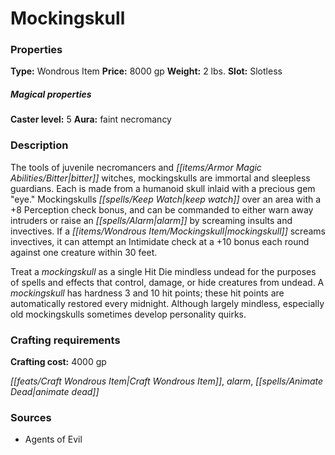 ﻿---
Title: "Mockingskull"
Type: "Wondrous Item"
Price: "8000 gp"
Weight: "2 lbs."
Slot: "Slotless"
Caster level: "5"
Aura: "faint necromancy"
Description: |
  "The tools of juvenile necromancers and bitter witches, _mockingskulls_ are immortal and sleepless guardians. Each is made from a humanoid skull inlaid with a precious gem "eye." _Mockingskulls_ keep watch over an area with a +8 Perception check bonus, and can be commanded to either warn away intruders or raise an alarm by screaming insults and invectives. If a _mockingskull_ screams invectives, it can attempt an Intimidate check at a +10 bonus each round against one creature within 30 feet.
  Treat a _mockingskull_ as a single Hit Die mindless undead for the purposes of spells and effects that control, damage, or hide creatures from undead. A _mockingskull_ has hardness 3 and 10 hit points; these hit points are automatically restored every midnight. Although largely mindless, especially old _mockingskulls_ sometimes develop personality quirks."
Crafting cost: "4000 gp"
Sources: "['Agents of Evil']"
---

# Mockingskull

### Properties

**Type:** Wondrous Item **Price:** 8000 gp **Weight:** 2 lbs. **Slot:** Slotless

##### Magical properties

**Caster level:** 5 **Aura:** faint necromancy

### Description

The tools of juvenile necromancers and _[[items/Armor Magic Abilities/Bitter|bitter]]_ witches, mockingskulls are immortal and sleepless guardians. Each is made from a humanoid skull inlaid with a precious gem "eye." Mockingskulls _[[spells/Keep Watch|keep watch]]_ over an area with a +8 Perception check bonus, and can be commanded to either warn away intruders or raise an _[[spells/Alarm|alarm]]_ by screaming insults and invectives. If a _[[items/Wondrous Item/Mockingskull|mockingskull]]_ screams invectives, it can attempt an Intimidate check at a +10 bonus each round against one creature within 30 feet.

Treat a _mockingskull_ as a single Hit Die mindless undead for the purposes of spells and effects that control, damage, or hide creatures from undead. A _mockingskull_ has hardness 3 and 10 hit points; these hit points are automatically restored every midnight. Although largely mindless, especially old mockingskulls sometimes develop personality quirks.

### Crafting requirements

**Crafting cost:** 4000 gp

_[[feats/Craft Wondrous Item|Craft Wondrous Item]]_, _alarm_, _[[spells/Animate Dead|animate dead]]_

### Sources

* Agents of Evil